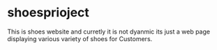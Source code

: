 # shoesprioject
This is shoes website and curretly it is not dyanmic its just a web page displaying various variety of shoes for Customers.
